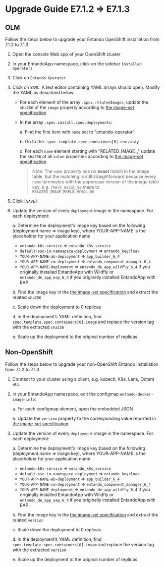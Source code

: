 # Upgrade Guide E7.1.2 ⇒ E7.1.3

## OLM

Follow the steps below to upgrade your Entando OpenShift installation from 7.1.2 to 7.1.3.

1. Open the console Web app of your OpenShift cluster

2. In your EntandoApp namespace, click on the sidebar `Installed Operators`

3. Click on `Entando Operator`

4. Click on `YAML`. A text editor containing YAML arrays should open. Modify the YAML as described below:
   
   - For each element of the array `.spec.relatedImages`, update the `sha256` of the `image` property according to [the image-set specification](https://github.com/entando-k8s/entando-k8s-operator-bundle/blob/v7.1.3/values.yaml)

   - In the array `.spec.install.spec.deployments`:

     a. Find the first item with `name` set to "entando-operator"

     b. Go to the `.spec.template.spec.containers[0].env` array

     c. For each `name` element starting with “RELATED_IMAGE_," update the `sha256` of all `value` properties according to [the image-set specification](https://github.com/entando-k8s/entando-k8s-operator-bundle/blob/develop/values.yaml)

     >Note: The `name` property has no **exact** match in the image table, but the matching is still straightforward because every `name` terminates with the uppercase version of the image table key, e.g. `rhel8_mysql_80` maps to `RELATED_IMAGE_RHEL8_MYSQL_80`
    
5. Click `[SAVE]`

6. Update the version of every `deployment` image in the namespace. For each deployment:

   a. Determine the deployment's image key based on the following (deployment name ⇒ image key), where YOUR-APP-NAME is the placeholder for your application name
    - `entando-k8s-service` ⇒ `entando_k8s_service`
    - `default-sso-in-namespace-deployment` ⇒ `entando_keycloak`
    - `YOUR-APP-NAME-ab-deployment` ⇒ `app_builder_6_4`
    - `YOUR-APP-NAME-cm-deployment` ⇒ `entando_component_manager_6_4`
    - `YOUR-APP-NAME-deployment` ⇒ `entando_de_app_wildfly_6_4` if you originally installed EntandoApp with Wildfly or `entando_de_app_eap_6_4` if you originally installed EntandoApp with EAP

   b. Find the image key in the [the image-set specification](https://github.com/entando-k8s/entando-k8s-operator-bundle/blob/v7.1.3/values.yaml) and extract the related `sha256`

   c. Scale down the deployment to 0 replicas

   d. In the deployment’s YAML definition, find `spec.template.spec.containers[0].image` and replace the version tag with the extracted `sha256`

   e. Scale up the deployment to the original number of replicas


## Non-OpenShift

Follow the steps below to upgrade your non-OpenShift Entando installation from 7.1.2 to 7.1.3.

1. Connect to your cluster using a client, e.g. kubectl, K9s, Lens, Octant etc.

2. In your EntandoApp namespace, edit the configmap `entando-docker-image-info`:

   a. For each configmap element, open the embedded JSON

   b. Update the `version` property to the corresponding value reported in [the image-set specification](https://github.com/entando-k8s/entando-k8s-operator-bundle/blob/v7.1.3/values.yaml)

3. Update the version of every `deployment` image in the namespace. For each deployment:

   a. Determine the deployment's image key based on the following (deployment name ⇒ image key), where YOUR-APP-NAME is the placeholder for your application name
    - `entando-k8s-service` ⇒ `entando_k8s_service`
    - `default-sso-in-namespace-deployment` ⇒ `entando_keycloak`
    - `YOUR-APP-NAME-ab-deployment` ⇒ `app_builder_6_4`
    - `YOUR-APP-NAME-cm-deployment` ⇒ `entando_component_manager_6_4`
    - `YOUR-APP-NAME-deployment` ⇒ `entando_de_app_wildfly_6_4` if you originally installed EntandoApp with Wildfly or `entando_de_app_eap_6_4` if you originally installed EntandoApp with EAP

   b. Find the image key in the [the image-set specification](https://github.com/entando-k8s/entando-k8s-operator-bundle/blob/v7.1.3/values.yaml) and extract the related `version`

   c. Scale down the deployment to 0 replicas

   d. In the deployment’s YAML definition, find `spec.template.spec.containers[0].image` and replace the version tag with the extracted `version`

   e. Scale up the deployment to the original number of replicas
